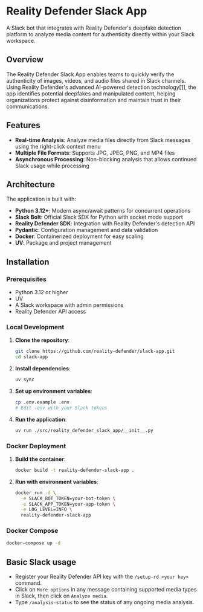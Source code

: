 
# Reality Defender Slack App

A Slack bot that integrates with Reality Defender's deepfake detection platform to analyze media content for authenticity directly within your Slack workspace.

## Overview

The Reality Defender Slack App enables teams to quickly verify the authenticity of images, videos, and audio files shared in Slack channels. Using Reality Defender's advanced AI-powered detection technology[[1]](https://www.realitydefender.com/), the app identifies potential deepfakes and manipulated content, helping organizations protect against disinformation and maintain trust in their communications.

## Features

- **Real-time Analysis**: Analyze media files directly from Slack messages using the right-click context menu
- **Multiple File Formats**: Supports JPG, JPEG, PNG, and MP4 files
- **Asynchronous Processing**: Non-blocking analysis that allows continued Slack usage while processing

## Architecture

The application is built with:

- **Python 3.12+**: Modern async/await patterns for concurrent operations
- **Slack Bolt**: Official Slack SDK for Python with socket mode support
- **Reality Defender SDK**: Integration with Reality Defender's detection API
- **Pydantic**: Configuration management and data validation
- **Docker**: Containerized deployment for easy scaling
- **UV**: Package and project management

## Installation

### Prerequisites

- Python 3.12 or higher
- UV
- A Slack workspace with admin permissions
- Reality Defender API access

### Local Development

1. **Clone the repository**:
   ```bash
   git clone https://github.com/reality-defender/slack-app.git
   cd slack-app
   ```

2. **Install dependencies**:
   ```bash
   uv sync
   ```

3. **Set up environment variables**:
   ```bash
   cp .env.example .env
   # Edit .env with your Slack tokens
   ```

4. **Run the application**:
   ```bash
   uv run ./src/reality_defender_slack_app/__init__.py
   ```

### Docker Deployment

1. **Build the container**:
   ```bash
   docker build -t reality-defender-slack-app .
   ```

2. **Run with environment variables**:
   ```bash
   docker run -d \
     -e SLACK_BOT_TOKEN=your-bot-token \
     -e SLACK_APP_TOKEN=your-app-token \
     -e LOG_LEVEL=INFO \
     reality-defender-slack-app
   ```

### Docker Compose

```bash
docker-compose up -d
```

## Basic Slack usage

- Register your Reality Defender API key with the `/setup-rd <your key>` command.
- Click on `More options` in any message containing supported media types in Slack, then click on `Analyze media`.
- Type `/analysis-status` to see the status of any ongoing media analysis.